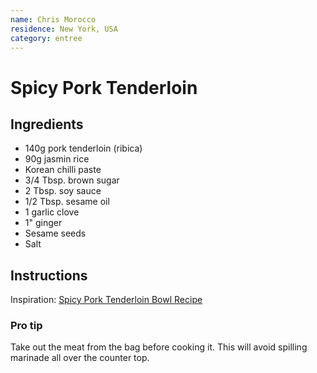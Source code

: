 ```yaml
---
name: Chris Morocco
residence: New York, USA
category: entree
---
```


# Spicy Pork Tenderloin

## Ingredients 
* 140g pork tenderloin (ribica)
* 90g jasmin rice
* Korean chilli paste
* 3/4 Tbsp. brown sugar
* 2 Tbsp. soy sauce
* 1/2 Tbsp. sesame oil
* 1 garlic clove
* 1" ginger
* Sesame seeds
* Salt

## Instructions

Inspiration: [Spicy Pork Tenderloin Bowl Recipe](https://www.bonappetit.com/recipe/spicy-pork-bowl-with-greens-and-carrots)

### Pro tip
Take out the meat from the bag before cooking it. This will avoid spilling marinade all over the counter top.
